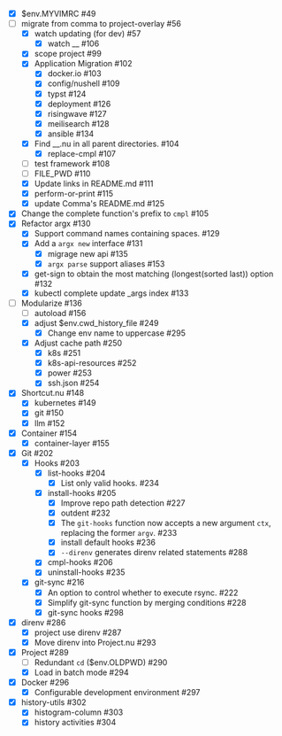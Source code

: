 - [x] $env.MYVIMRC #49
- [ ] migrate from comma to project-overlay #56
    - [x] watch updating (for dev) #57
        - [x] watch __ #106
    - [x] scope project #99
    - [x] Application Migration #102
        - [x] docker.io #103
        - [x] config/nushell #109
        - [x] typst #124
        - [x] deployment #126
        - [x] risingwave #127
        - [x] meilisearch #128
        - [x] ansible #134
    - [x] Find __.nu in all parent directories. #104
        - [x] replace-cmpl <file> #107
    - [ ] test framework #108
    - [ ] FILE_PWD #110
    - [x] Update links in README.md #111
    - [x] perform-or-print #115
    - [x] update Comma's README.md #125
- [x] Change the complete function's prefix to `cmpl` #105
- [x] Refactor argx #130
    - [x] Support command names containing spaces. #129
    - [x] Add a `argx new` interface #131
        - [x] migrage new api #135
        - [x] `argx parse` support aliases #153
    - [x] get-sign to obtain the most matching (longest(sorted last)) option #132
    - [x] kubectl complete update _args index #133
- [ ] Modularize #136
    - [ ] autoload #156
    - [x] adjust $env.cwd_history_file #249
        - [x] Change env name to uppercase #295
    - [x] Adjust cache path #250
        - [x] k8s #251
        - [x] k8s-api-resources #252
        - [x] power #253
        - [x] ssh.json #254
- [x] Shortcut.nu #148
    - [x] kubernetes #149
    - [x] git #150
    - [x] llm #152
- [x] Container #154
    - [x] container-layer #155
- [x] Git #202
    - [x] Hooks #203
        - [x] list-hooks #204
            - [x] List only valid hooks. #234
        - [x] install-hooks #205
            - [x] Improve repo path detection #227
            - [x] outdent #232
            - [x] The `git-hooks` function now accepts a new argument `ctx`, replacing the former `argv`. #233
            - [x] install default hooks #236
            - [x] `--direnv` generates direnv related statements #288
        - [x] cmpl-hooks #206
        - [x] uninstall-hooks #235
    - [x] git-sync #216
        - [x] An option to control whether to execute rsync. #222
        - [x] Simplify git-sync function by merging conditions #228
        - [x] git-sync hooks #298
- [x] direnv #286
    - [x] project use direnv #287
    - [x] Move direnv into Project.nu #293
- [x] Project #289
    - [ ] Redundant `cd` ($env.OLDPWD) #290
    - [x] Load in batch mode #294
- [x] Docker #296
    - [x] Configurable development environment #297
- [x] history-utils #302
    - [x] histogram-column #303
    - [x] history activities #304